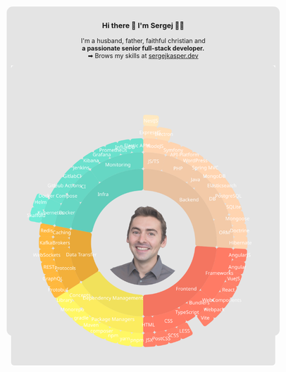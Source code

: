 
<div align="center" style="width:600px; padding:10px; border-radius:1em; background-color:#e4e4e4">
<h3> Hi there 👋 I'm Sergej 👨‍💻 </h3>
<p> I'm a husband, father, faithful christian and <br><b>
a passionate senior full-stack developer.</b><br>
➡ Brows my skills at <a href="https://sergejkasper.dev">sergejkasper.dev</a>
 </p>
<img style="margin: 0px 0 -80px 0" src="https://raw.githubusercontent.com/SergejKasper/SergejKasper/master/skills.svg">
</div>
